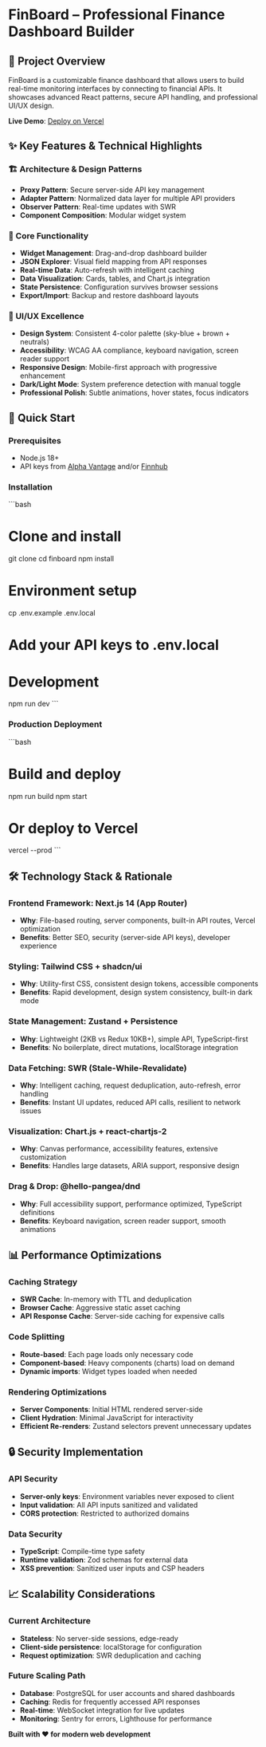 # FinBoard – Professional Finance Dashboard Builder



## 🎯 Project Overview

FinBoard is a customizable finance dashboard that allows users to build real-time monitoring interfaces by connecting to financial APIs. It showcases advanced React patterns, secure API handling, and professional UI/UX design.

**Live Demo**: [Deploy on Vercel](https://vercel.com) 

## ✨ Key Features & Technical Highlights

### 🏗️ Architecture & Design Patterns
- **Proxy Pattern**: Secure server-side API key management
- **Adapter Pattern**: Normalized data layer for multiple API providers
- **Observer Pattern**: Real-time updates with SWR
- **Component Composition**: Modular widget system

### 🔧 Core Functionality
- **Widget Management**: Drag-and-drop dashboard builder
- **JSON Explorer**: Visual field mapping from API responses
- **Real-time Data**: Auto-refresh with intelligent caching
- **Data Visualization**: Cards, tables, and Chart.js integration
- **State Persistence**: Configuration survives browser sessions
- **Export/Import**: Backup and restore dashboard layouts

### 🎨 UI/UX Excellence
- **Design System**: Consistent 4-color palette (sky-blue + brown + neutrals)
- **Accessibility**: WCAG AA compliance, keyboard navigation, screen reader support
- **Responsive Design**: Mobile-first approach with progressive enhancement
- **Dark/Light Mode**: System preference detection with manual toggle
- **Professional Polish**: Subtle animations, hover states, focus indicators

## 🚀 Quick Start

### Prerequisites
- Node.js 18+ 
- API keys from [Alpha Vantage](https://www.alphavantage.co/) and/or [Finnhub](https://finnhub.io/)

### Installation
\`\`\`bash
# Clone and install
git clone <repository-url>
cd finboard
npm install

# Environment setup
cp .env.example .env.local
# Add your API keys to .env.local

# Development
npm run dev
\`\`\`

### Production Deployment
\`\`\`bash
# Build and deploy
npm run build
npm start

# Or deploy to Vercel
vercel --prod
\`\`\`

## 🛠️ Technology Stack & Rationale

### **Frontend Framework: Next.js 14 (App Router)**
- **Why**: File-based routing, server components, built-in API routes, Vercel optimization
- **Benefits**: Better SEO, security (server-side API keys), developer experience


### **Styling: Tailwind CSS + shadcn/ui**
- **Why**: Utility-first CSS, consistent design tokens, accessible components
- **Benefits**: Rapid development, design system consistency, built-in dark mode


### **State Management: Zustand + Persistence**
- **Why**: Lightweight (2KB vs Redux 10KB+), simple API, TypeScript-first
- **Benefits**: No boilerplate, direct mutations, localStorage integration


### **Data Fetching: SWR (Stale-While-Revalidate)**
- **Why**: Intelligent caching, request deduplication, auto-refresh, error handling
- **Benefits**: Instant UI updates, reduced API calls, resilient to network issues

### **Visualization: Chart.js + react-chartjs-2**
- **Why**: Canvas performance, accessibility features, extensive customization
- **Benefits**: Handles large datasets, ARIA support, responsive design


### **Drag & Drop: @hello-pangea/dnd**
- **Why**: Full accessibility support, performance optimized, TypeScript definitions
- **Benefits**: Keyboard navigation, screen reader support, smooth animations



## 📊 Performance Optimizations

### **Caching Strategy**
- **SWR Cache**: In-memory with TTL and deduplication
- **Browser Cache**: Aggressive static asset caching
- **API Response Cache**: Server-side caching for expensive calls

### **Code Splitting**
- **Route-based**: Each page loads only necessary code
- **Component-based**: Heavy components (charts) load on demand
- **Dynamic imports**: Widget types loaded when needed

### **Rendering Optimizations**
- **Server Components**: Initial HTML rendered server-side
- **Client Hydration**: Minimal JavaScript for interactivity
- **Efficient Re-renders**: Zustand selectors prevent unnecessary updates

## 🔒 Security Implementation

### **API Security**
- **Server-only keys**: Environment variables never exposed to client
- **Input validation**: All API inputs sanitized and validated
- **CORS protection**: Restricted to authorized domains

### **Data Security**
- **TypeScript**: Compile-time type safety
- **Runtime validation**: Zod schemas for external data
- **XSS prevention**: Sanitized user inputs and CSP headers


## 📈 Scalability Considerations

### **Current Architecture**
- **Stateless**: No server-side sessions, edge-ready
- **Client-side persistence**: localStorage for configuration
- **Request optimization**: SWR deduplication and caching

### **Future Scaling Path**
- **Database**: PostgreSQL for user accounts and shared dashboards
- **Caching**: Redis for frequently accessed API responses
- **Real-time**: WebSocket integration for live updates
- **Monitoring**: Sentry for errors, Lighthouse for performance

**Built with ❤️ for modern web development**
